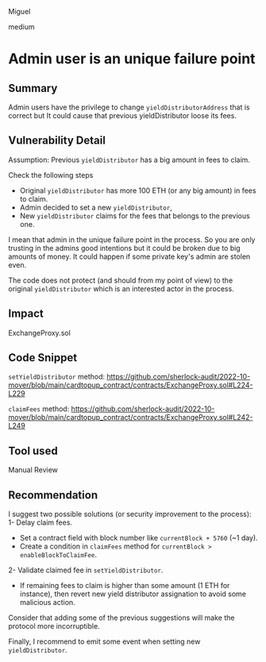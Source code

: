 Miguel

medium

# Admin user is an unique failure point

## Summary
Admin users have the privilege to change `yieldDistributorAddress` that is correct but It could cause that previous yieldDistributor loose its fees.

## Vulnerability Detail
Assumption:
Previous `yieldDistributor` has a big amount in fees to claim.

Check the following steps
- Original `yieldDistributor` has more 100 ETH (or any big amount) in fees to claim.
- Admin decided to set a new `yieldDistributor`,
- New `yieldDistributor` claims for the fees that belongs to the previous one.

I mean that admin in the unique failure point in the process. So you are only trusting in the admins good intentions but it could be broken due to big amounts of money. It could happen if some private key's admin are stolen even.

The code does not protect (and should from my point of view) to the original `yieldDistributor` which is an interested actor in the process.

## Impact

ExchangeProxy.sol

## Code Snippet

`setYieldDistributor` method:
https://github.com/sherlock-audit/2022-10-mover/blob/main/cardtopup_contract/contracts/ExchangeProxy.sol#L224-L229

`claimFees` method:
https://github.com/sherlock-audit/2022-10-mover/blob/main/cardtopup_contract/contracts/ExchangeProxy.sol#L242-L249
## Tool used

Manual Review

## Recommendation

I suggest two possible solutions (or security improvement to the process):
1- Delay claim fees. 
- Set a contract field with block number like `currentBlock + 5760` (~1 day).
- Create a condition in `claimFees` method for `currentBlock > enableBlockToClaimFee`.

2- Validate claimed fee in `setYieldDistributor`.
- If remaining fees to claim is higher than some amount (1 ETH for instance), then revert new yield distributor assignation to avoid some malicious action.

Consider that adding some of the previous suggestions will make the protocol more incorruptible.

Finally, I recommend to emit some event when setting new `yieldDistributor`. 